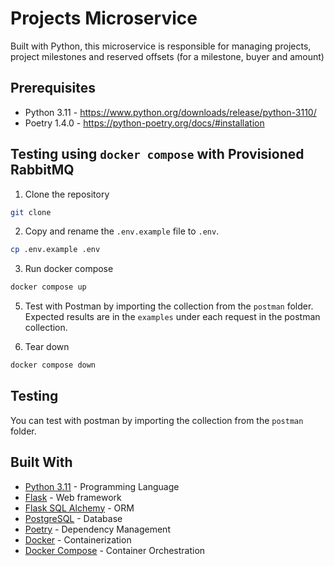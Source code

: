 # Projects Microservice

Built with Python, this microservice is responsible for managing projects, project milestones and reserved offsets (for a milestone, buyer and amount)

## Prerequisites

- Python 3.11 - https://www.python.org/downloads/release/python-3110/
- Poetry 1.4.0 - https://python-poetry.org/docs/#installation

## Testing using `docker compose` with Provisioned RabbitMQ

1. Clone the repository

```bash
git clone
```

2. Copy and rename the `.env.example` file to `.env`.

```bash
cp .env.example .env
```

3. Run docker compose

```bash
docker compose up
```

5. Test with Postman by importing the collection from the `postman` folder. Expected results are in the `examples` under each request in the postman collection.

6. Tear down
```bash
docker compose down
```


## Testing

You can test with postman by importing the collection from the `postman` folder.

## Built With

- [Python 3.11](https://www.python.org/downloads/release/python-3110/) - Programming Language
- [Flask](https://flask.palletsprojects.com/en/2.2.x/quickstart/) - Web framework
- [Flask SQL Alchemy](https://flask-sqlalchemy.palletsprojects.com/en/2.x/) - ORM
- [PostgreSQL](https://www.postgresql.org/) - Database
- [Poetry](https://python-poetry.org/docs/basic-usage/) - Dependency Management
- [Docker](https://docs.docker.com/engine/reference/commandline/cli/) - Containerization
- [Docker Compose](https://docs.docker.com/engine/reference/commandline/compose/) - Container Orchestration



